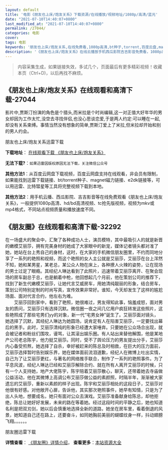 ```yaml
---
layout: default
title: '电影《朋友也上床/炮友关系》下载资源/在线播放/视频地址/1080p/高清/蓝光'
date: "2021-07-10T14:40:07+0800"
last_modified_at: "2021-07-10T14:40:07+0800"
permalink: /27044/
categories: 电影
cover:
tags: 电影
keywords: '朋友也上床/炮友关系,在线免费看,1080p高清,bt种子,torrent,百度云盘,magnet,磁力链,迅雷下载资源'
description: '《朋友也上床/炮友关系》在线云播放手机西瓜影院吉吉影音免费看，1080p高清bd/hd未删减完整版和tc抢先枪版，mkv/mp4格式，附带bt/torrent种子、magnet/磁力链、百度云盘、网盘资源迅雷下载链接'
---
```


>内容采集生成，如果链接失效，多试几个，页面最后有更多精彩视频！收藏本页（Ctrl+D)，以后再找不麻烦。


## 《朋友也上床/炮友关系》在线观看和高清下载-27044

影片中,贾斯汀扮演的角色是个猎头,而米拉是个时尚编辑,这一对正值大好年华的男女却因为工作太忙,没空去寻找伴侣,也没心思谈恋爱,于是两人约定:可以睡在一起,却没有关系束缚。事情当然没有想象的简单,贾斯汀爱上了米拉,但米拉却开始和别的男人约会。<br />


朋友也上床/炮友关系迅雷下载

**下载地址**： [在线观看下载 《朋友也上床/炮友关系》](https://www.993dy.com//vod-detail-id-21274.html) 


**无法下载?**：`如果迅雷因版权原因无法下载，关注微信公众号 `

**其他方法1**：从百度云网盘下载视频，百度云网盘支持在线观看，非会员有限制，如果能找到迅雷下载链接、bt/torrent种子、magnet磁力链接、e2dk链接等，可以用迅雷、比特彗星等工具将完整视频下载到本地。

**其他方法2**：用手机云播、西瓜影院、吉吉影音等在线免费观看《朋友也上床/炮友关系》，一般提供1080p高清、hd/bd高清视频、tc抢先版视频，视频为mkv或mp4格式，不同站点视频质量和播放速度不同。


## 《朋友圈》在线观看和高清下载-32292

在一场盛大的聚会中，汇聚了各种成功人士，演员模特，其中最吸引人的就是新晋的嫩模艾丽莎，拥有完美身材的她成了大家眼中的新宠，媒体记者镜头都对准了她，她站在台上秀自己的身材，这时，在大家的手机微信朋友圈里，不约而同地分享了一系列的艳照和视频，而这个艳照的女人主公就是艾丽莎，艾丽莎在台上浑然不知，她和某男星，某老总，某公众人物在床上，各种撩人火辣的姿势，让在现场的男士过足了眼瘾。其经纪人琳达看到了此照片，迅速带着艾丽莎离开、在聚会现场的房车副总于总，也是躺着中枪，他回想起几个月前，他在策划公司的推荐下，找到了新生代嫩模艾丽莎，让她代言艾威房车，用她清纯靓丽的形象，结合房车，策划公司特别定制的时尚写真，宣传效果非常好。谁知，今天却发生了这样的尴尬场面、面对代言合约，他左右为难。<br />　　艾丽莎回到家中，看到了艳照，她很难过，男友得知此事，恼羞成怒，面对男友的质问，艾丽莎只有选择沉默。微信圈一夜之间几亿用户疯狂转发这些照片，这些艳照成了那些宅男们yy的对象，新一代&ldquo;宅男女神”诞生了。艾丽莎面对镜头，她选择了沉默，其经纪人琳达为她圆场，说肯定有人在陷害艾丽莎，一定要找出幕后的黑手。此时，艾丽莎清纯的形象已经遭大家唾弃。只要她在公众场合出现，就会被记者和粉丝们围攻，谩骂，让其滚出娱乐圈。有人站出来替他解围，他是某地产公司老总陈宇，他力挺艾丽莎。同时，受不了舆论压力的男友提出分手，艾丽莎内心备受煎熬，她选择了自杀，幸好被赶来的陈总及时相救，在巨大的压力面前，艾丽莎选择暂时告别娱乐界，她在媒体面前流泪道歉，经纪人在微博上吐出实情，自己为了让艾丽莎更红，与著名的网络推手联合，制作了一系列的艳照事件。为了平息风波，经纪人琳达已经和艾丽莎解除合约、就在所有人离开艾丽莎的时候，只有一个人支持她，地产大佬陈宇，陈宇陪着艾丽莎散心，聊天，还带着她去寺庙做公益活动，他在其微博上高调公布艾丽莎做公益的素颜照，时隔半年，渐渐被大家遗忘的艾丽莎，重新以素颜的样子出现。陈宇和艾丽莎相处的这段日子，艾丽莎对他很有好感。对他敞开心扉，告诉他，其实那次艳照事件，她早有知情，只是为了出人头地，想要成名，她只有面对公众去演戏。艾丽莎准备献身给陈总，却他拒绝，陈总让她好好发展，未来的路在等着她。经过这段时间的平静之后，她也知道名利是把双刃剑，她以后会慎重地选择全新的道路，她坐在房车里，看着倒退的风景，她知道自己还在路上，还要奋斗，如同她胸前美丽的蝴蝶纹身一样，抖动翅膀飞翔。。。。。。</p>


朋友圈迅雷下载

**详情查看**： [《朋友圈》详情介绍](/movie/32292/)， **查看更多**：[本站资源大全](/movie/t/all/)

